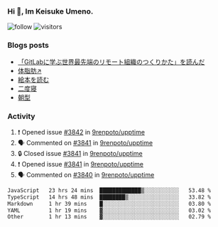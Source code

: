 ### Hi 👋, Im Keisuke Umeno.

<!--
**9renpoto/9renpoto** is a ✨ _special_ ✨ repository because its `README.md` (this file) appears on your GitHub profile.

Here are some ideas to get you started:

- 🔭 I’m currently working on ...
- 🌱 I’m currently learning ...
- 👯 I’m looking to collaborate on ...
- 🤔 I’m looking for help with ...
- 💬 Ask me about ...
- 📫 How to reach me: ...
- 😄 Pronouns: ...
- ⚡ Fun fact: ...
-->

![follow](https://img.shields.io/github/followers/9renpoto?label=Follow&style=social)
![visitors](https://komarev.com/ghpvc/?username=9renpoto&label=Profile%20views&color=0e75b6&style=flat)

### Blogs posts

<!-- BLOG-POST-LIST:START -->
- [「GitLabに学ぶ世界最先端のリモート組織のつくりかた」を読んだ](https://9renpoto.win/entry/2024/09/10/remote_organization)
- [体脂肪↗](https://9renpoto.win/entry/2024/08/12/gaining_fat)
- [絵本を読む](https://9renpoto.win/entry/2024/07/26/picture_book)
- [二度寝](https://9renpoto.win/entry/2024/07/18/going_back_to_sleep)
- [朝型](https://9renpoto.win/entry/2024/05/29/im-an-early)
<!-- BLOG-POST-LIST:END -->

### Activity

<!--START_SECTION:activity-->
1. ❗ Opened issue [#3842](https://github.com/9renpoto/upptime/issues/3842) in [9renpoto/upptime](https://github.com/9renpoto/upptime)
2. 🗣 Commented on [#3841](https://github.com/9renpoto/upptime/issues/3841#issuecomment-2429081914) in [9renpoto/upptime](https://github.com/9renpoto/upptime)
3. 🔒 Closed issue [#3841](https://github.com/9renpoto/upptime/issues/3841) in [9renpoto/upptime](https://github.com/9renpoto/upptime)
4. ❗ Opened issue [#3841](https://github.com/9renpoto/upptime/issues/3841) in [9renpoto/upptime](https://github.com/9renpoto/upptime)
5. 🗣 Commented on [#3840](https://github.com/9renpoto/upptime/issues/3840#issuecomment-2428967908) in [9renpoto/upptime](https://github.com/9renpoto/upptime)
<!--END_SECTION:activity-->

<!--START_SECTION:waka-->

```txt
JavaScript   23 hrs 24 mins  █████████████▒░░░░░░░░░░░   53.48 %
TypeScript   14 hrs 48 mins  ████████▒░░░░░░░░░░░░░░░░   33.82 %
Markdown     1 hr 39 mins    █░░░░░░░░░░░░░░░░░░░░░░░░   03.80 %
YAML         1 hr 19 mins    ▓░░░░░░░░░░░░░░░░░░░░░░░░   03.02 %
Other        1 hr 13 mins    ▓░░░░░░░░░░░░░░░░░░░░░░░░   02.79 %
```

<!--END_SECTION:waka-->
